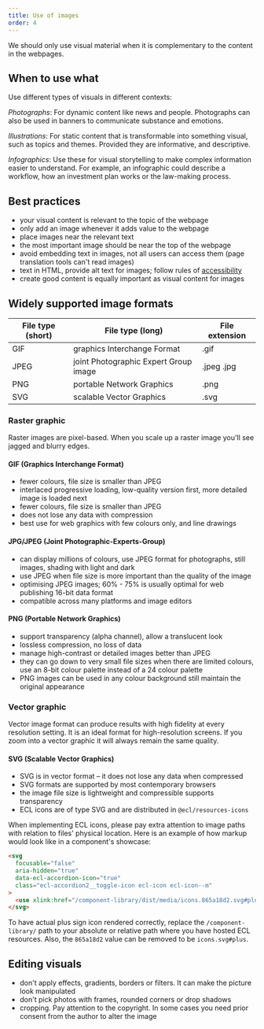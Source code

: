 ```yaml
---
title: Use of images
order: 4
---
```


We should only use visual material when it is complementary to the content in the webpages.

## When to use what

Use different types of visuals in different contexts:

_Photographs_: For dynamic content like news and people. Photographs can also be used in banners to communicate substance and emotions.

_Illustrations_: For static content that is transformable into something visual, such as topics and themes. Provided they are informative, and descriptive.

_Infographics_: Use these for visual storytelling to make complex information easier to understand. For example, an infographic could describe a workflow, how an investment plan works or the law-making process.

## Best practices

- your visual content is relevant to the topic of the webpage
- only add an image whenever it adds value to the webpage
- place images near the relevant text
- the most important image should be near the top of the webpage
- avoid embedding text in images, not all users can access them (page translation tools can't read images)
- text in HTML, provide alt text for images; follow rules of [accessibility](https://webstyleguide.com/wsg3/11-graphics/8-web-graphics-markup.html#alt-text)
- create good content is equally important as visual content for images

## Widely supported image formats

| File type (short) | File type (long)                      | File extension |
| ----------------- | ------------------------------------- | -------------- |
| GIF               | graphics Interchange Format           | .gif           |
| JPEG              | joint Photographic Expert Group image | .jpeg .jpg     |
| PNG               | portable Network Graphics             | .png           |
| SVG               | scalable Vector Graphics              | .svg           |

### Raster graphic

Raster images are pixel-based. When you scale up a raster image you'll see jagged and blurry edges.

#### GIF (Graphics Interchange Format)

- fewer colours, file size is smaller than JPEG
- interlaced progressive loading, low-quality version first, more detailed image is loaded next
- fewer colours, file size is smaller than JPEG
- does not lose any data with compression
- best use for web graphics with few colours only, and line drawings

#### JPG/JPEG (Joint Photographic-Experts-Group)

- can display millions of colours, use JPEG format for photographs, still images, shading with light and dark
- use JPEG when file size is more important than the quality of the image
- optimising JPEG images; 60% - 75% is usually optimal for web publishing
  16-bit data format
- compatible across many platforms and image editors

#### PNG (Portable Network Graphics)

- support transparency (alpha channel), allow a translucent look
- lossless compression, no loss of data
- manage high-contrast or detailed images better than JPEG
- they can go down to very small file sizes when there are limited colours, use an 8-bit colour palette instead of a 24 colour palette
- PNG images can be used in any colour background still maintain the original appearance

### Vector graphic

Vector image format can produce results with high fidelity at every resolution setting. It is an ideal format for high-resolution screens. If you zoom into a vector graphic it will always remain the same quality.

#### SVG (Scalable Vector Graphics)

- SVG is in vector format – it does not lose any data when compressed
- SVG formats are supported by most contemporary browsers
- the image file size is lightweight and compressible
  supports transparency
- ECL icons are of type SVG and are distributed in `@ecl/resources-icons`

When implementing ECL icons, please pay extra attention to image paths with relation to files' physical location. Here is an example of how markup would look like in a component's showcase:

```html
<svg
  focusable="false"
  aria-hidden="true"
  data-ecl-accordion-icon="true"
  class="ecl-accordion2__toggle-icon ecl-icon ecl-icon--m"
>
  <use xlink:href="/component-library/dist/media/icons.865a18d2.svg#plus"></use>
</svg>
```

To have actual plus sign icon rendered correctly, replace the `/component-library/` path to your absolute or relative path where you have hosted ECL resources. Also, the `865a18d2` value can be removed to be `icons.svg#plus`.

## Editing visuals

- don't apply effects, gradients, borders or filters. It can make the picture look manipulated
- don't pick photos with frames, rounded corners or drop shadows
- cropping. Pay attention to the copyright. In some cases you need prior consent from the author to alter the image
